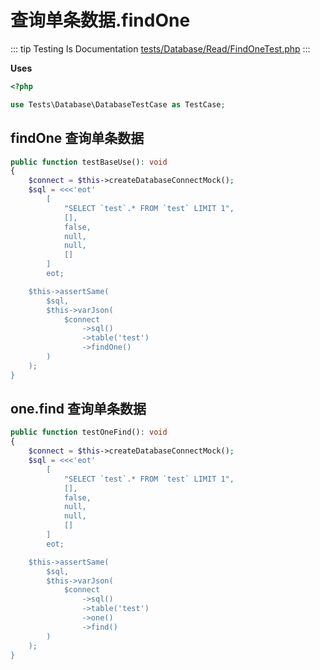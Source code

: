 # 查询单条数据.findOne

::: tip Testing Is Documentation
[tests/Database/Read/FindOneTest.php](https://github.com/hunzhiwange/framework/blob/master/tests/Database/Read/FindOneTest.php)
:::
    
**Uses**

``` php
<?php

use Tests\Database\DatabaseTestCase as TestCase;
```

## findOne 查询单条数据

``` php
public function testBaseUse(): void
{
    $connect = $this->createDatabaseConnectMock();
    $sql = <<<'eot'
        [
            "SELECT `test`.* FROM `test` LIMIT 1",
            [],
            false,
            null,
            null,
            []
        ]
        eot;

    $this->assertSame(
        $sql,
        $this->varJson(
            $connect
                ->sql()
                ->table('test')
                ->findOne()
        )
    );
}
```
    
## one.find 查询单条数据

``` php
public function testOneFind(): void
{
    $connect = $this->createDatabaseConnectMock();
    $sql = <<<'eot'
        [
            "SELECT `test`.* FROM `test` LIMIT 1",
            [],
            false,
            null,
            null,
            []
        ]
        eot;

    $this->assertSame(
        $sql,
        $this->varJson(
            $connect
                ->sql()
                ->table('test')
                ->one()
                ->find()
        )
    );
}
```